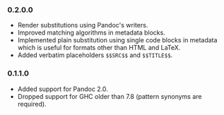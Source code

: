 ### 0.2.0.0

- Render substitutions using Pandoc's writers.
- Improved matching algorithms in metadata blocks.
- Implemented plain substitution using single code blocks in metadata which is
  useful for formats other than HTML and LaTeX.
- Added verbatim placeholders `$$SRC$$` and `$$TITLE$$`.

### 0.1.1.0

- Added support for Pandoc 2.0.
- Dropped support for GHC older than 7.8 (pattern synonyms are required).

